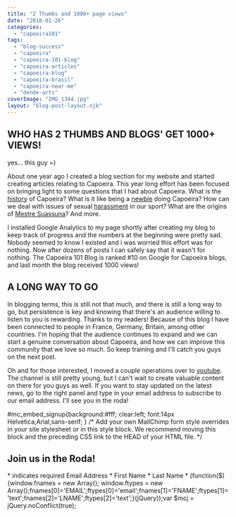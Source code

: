 ```yaml
---
title: "2 Thumbs and 1000+ page views"
date: "2018-01-26"
categories: 
  - "capoeira101"
tags: 
  - "blog-success"
  - "capoeira"
  - "capoeira-101-blog"
  - "capoeira-articles"
  - "capoeira-blog"
  - "capoeira-brasil"
  - "capoeira-near-me"
  - "dende-arts"
coverImage: "IMG_1344.jpg"
layout: "blog-post-layout.njk"
---
```


## WHO HAS 2 THUMBS AND BLOGS' GET 1000+ VIEWS!

yes... this guy =)

About one year ago I created a blog section for my website and started creating articles relating to Capoeira. This year long effort has been focused on bringing light to some questions that I had about Capoeira. What is the [history](https://dendearts.com/a-brief-history-of-capoeira/) of Capoeira? What is it like being a [newbie](https://dendearts.com/i-cant-even-do-a-cartwheel/) doing Capoeira? How can we deal with issues of sexual [harassment](https://dendearts.com/sexual-misconduct/) in our sport? What are the origins of [Mestre Suassuna](https://dendearts.com/video-the-biography-of-mestre-suassuna/)? And more.

I installed Google Analytics to my page shortly after creating my blog to keep track of progress and the numbers at the beginning were pretty sad. Nobody seemed to know I existed and i was worried this effort was for nothing. Now after dozens of posts I can safely say that it wasn't for nothing. The Capoeira 101 Blog is ranked #10 on Google for Capoeira blogs, and last month the blog received 1000 views!

## A LONG WAY TO GO

In blogging terms, this is still not that much, and there is still a long way to go, but persistence is key and knowing that there's an audience willing to listen to you is rewarding. Thanks to my readers! Because of this blog I have been connected to people in France, Germany, Britain, among other countries. I'm hoping that the audience continues to expand and we can start a genuine conversation about Capoeira, and how we can improve this community that we love so much. So keep training and I'll catch you guys on the next post.

Oh and for those interested, I moved a couple operations over to [youtube](https://www.youtube.com/channel/UCxiwDy2xQUf_B5KkONrrzGg). The channel is still pretty young, but I can't wait to create valuable content on there for you guys as well. If you want to stay updated on the latest news, go to the right panel and type in your email address to subscribe to our email address. I'll see you in the roda!

#mc\_embed\_signup{background:#fff; clear:left; font:14px Helvetica,Arial,sans-serif; } /\* Add your own MailChimp form style overrides in your site stylesheet or in this style block. We recommend moving this block and the preceding CSS link to the HEAD of your HTML file. \*/

## Join us in the Roda!

\* indicates required Email Address \* First Name \* Last Name \* (function($) {window.fnames = new Array(); window.ftypes = new Array();fnames\[0\]='EMAIL';ftypes\[0\]='email';fnames\[1\]='FNAME';ftypes\[1\]='text';fnames\[2\]='LNAME';ftypes\[2\]='text';}(jQuery));var $mcj = jQuery.noConflict(true);